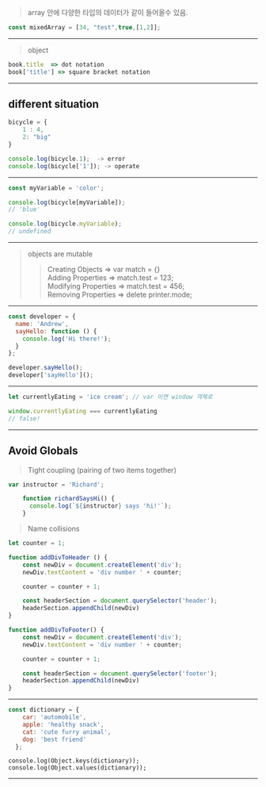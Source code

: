 > array 안에 다양한 타입의 데이터가 같이 들어올수 있음.
```js
const mixedArray = [34, "test",true,[1,2]];
```
---
> object
```js
book.title  => dot notation
book['title'] => square bracket notation
```
---
## different situation
```js
bicycle = {
    1 : 4,
    2: "big"
}
```
```js
console.log(bicycle.1);  -> error
console.log(bicycle['1']); -> operate
```
---
```js
const myVariable = 'color';
```
```js
console.log(bicycle[myVariable]);
// 'blue'

console.log(bicycle.myVariable);
// undefined
```
---
> objects are mutable 
>> Creating Objects  => var match = {}  
>> Adding Properties  => match.test = 123;  
>> Modifying Properties => match.test = 456;  
>> Removing Properties  => delete printer.mode; 
---
```js
const developer = {
  name: 'Andrew',
  sayHello: function () {
    console.log('Hi there!');
  }
};
```
```js
developer.sayHello();
developer['sayHello']();
```
---
```js
let currentlyEating = 'ice cream'; // var 이면 window 객체로
```
```js
window.currentlyEating === currentlyEating 
// false!
```
---
## Avoid Globals
> Tight coupling (pairing of two items together)
```js
var instructor = 'Richard';

	function richardSaysHi() {
	  console.log(`${instructor} says 'hi!'`);
	}
```
> Name collisions
```js
let counter = 1;

function addDivToHeader () {
    const newDiv = document.createElement('div');
    newDiv.textContent = 'div number ' + counter;

    counter = counter + 1;

    const headerSection = document.querySelector('header');
    headerSection.appendChild(newDiv)
}

function addDivToFooter() {
    const newDiv = document.createElement('div');
    newDiv.textContent = 'div number ' + counter;

    counter = counter + 1;

    const headerSection = document.querySelector('footer');
    headerSection.appendChild(newDiv)
}
```
---
```js
const dictionary = {
    car: 'automobile',
    apple: 'healthy snack',
    cat: 'cute furry animal',
    dog: 'best friend'
  };
```
```
console.log(Object.keys(dictionary));
console.log(Object.values(dictionary));
```
---

